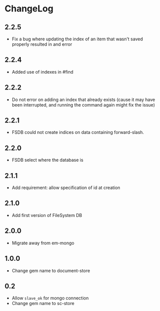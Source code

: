 
# ChangeLog

## 2.2.5

* Fix a bug where updating the index of an item that wasn't saved properly resulted in and error

## 2.2.4

* Added use of indexes in #find

## 2.2.2

* Do not error on adding an index that already exists (cause it may have been interrupted, and running the command again might fix the issue)

## 2.2.1

* FSDB could not create indices on data containing forward-slash.

## 2.2.0

* FSDB select where the database is

## 2.1.1

* Add requirement: allow specification of id at creation

## 2.1.0

* Add first version of FileSystem DB

## 2.0.0

* Migrate away from em-mongo

## 1.0.0

* Change gem name to document-store

## 0.2

* Allow `slave_ok` for mongo connection
* Change gem name to sc-store
